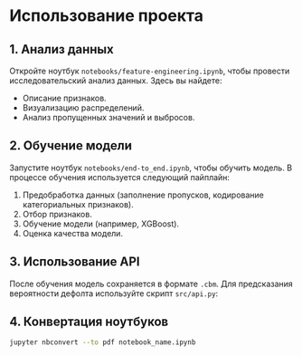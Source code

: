 # Использование проекта

## 1. Анализ данных

Откройте ноутбук `notebooks/feature-engineering.ipynb`, чтобы провести исследовательский анализ данных. Здесь вы найдете:

- Описание признаков.
- Визуализацию распределений.
- Анализ пропущенных значений и выбросов.

## 2. Обучение модели

Запустите ноутбук `notebooks/end-to_end.ipynb`, чтобы обучить модель. В процессе обучения используется следующий пайплайн:

1. Предобработка данных (заполнение пропусков, кодирование категориальных признаков).
2. Отбор признаков.
3. Обучение модели (например, XGBoost).
4. Оценка качества модели.

## 3. Использование API

После обучения модель сохраняется в формате `.cbm`. Для предсказания вероятности дефолта используйте скрипт `src/api.py`:

## 4. Конвертация ноутбуков

```bash
jupyter nbconvert --to pdf notebook_name.ipynb
```
